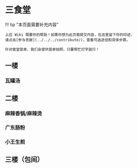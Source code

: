 # 三食堂

!!! tip "本页面需要补充内容"

    上应 Wiki 需要你的帮助！如果你想为此页面提交内容，在这里留下你的印迹，
    请点击[参与贡献](../../../contribute/)，查看可选途径和具体步骤。

    针对食堂菜单，我们会提供菜单拍照，只要帮忙打字就行！

## 一楼

### 瓦罐汤

## 二楼

### 麻辣香锅/麻辣烫

### 广东肠粉

### 小王生煎

## 三楼（包间）
